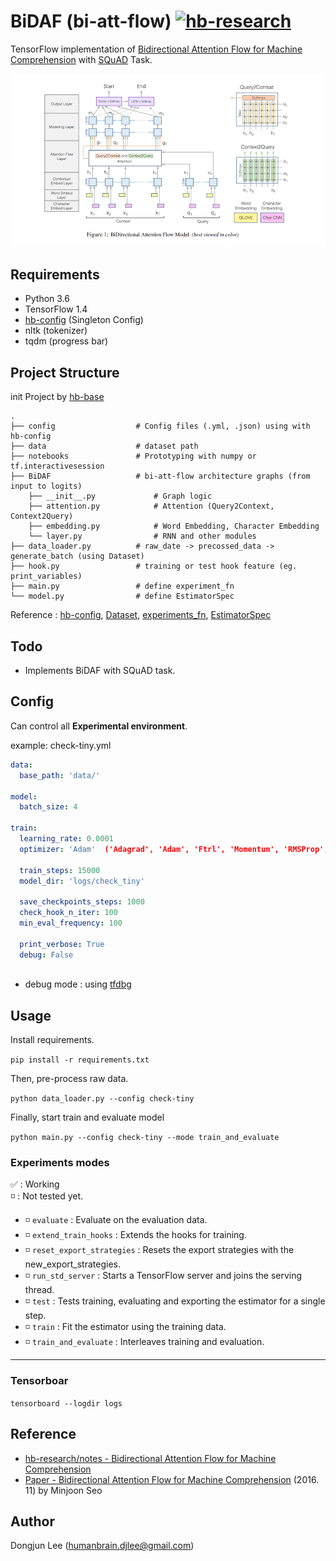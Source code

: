 # BiDAF (bi-att-flow) [![hb-research](https://img.shields.io/badge/hb--research-experiment-green.svg?style=flat&colorA=448C57&colorB=555555)](https://github.com/hb-research)

TensorFlow implementation of [Bidirectional Attention Flow for Machine Comprehension](https://arxiv.org/abs/1611.01603) with [SQuAD](https://rajpurkar.github.io/SQuAD-explorer/) Task.


![images](images/bi_att_flow_architecture.png)


## Requirements

- Python 3.6
- TensorFlow 1.4
- [hb-config](https://github.com/hb-research/hb-config) (Singleton Config)
- nltk (tokenizer)
- tqdm (progress bar)


## Project Structure

init Project by [hb-base](https://github.com/hb-research/hb-base)

    .
    ├── config                  # Config files (.yml, .json) using with hb-config
    ├── data                    # dataset path
    ├── notebooks               # Prototyping with numpy or tf.interactivesession
    ├── BiDAF                   # bi-att-flow architecture graphs (from input to logits)
        ├── __init__.py             # Graph logic
        ├── attention.py            # Attention (Query2Context, Context2Query)
        ├── embedding.py            # Word Embedding, Character Embedding
        └── layer.py                # RNN and other modules
    ├── data_loader.py          # raw_date -> precossed_data -> generate_batch (using Dataset)
    ├── hook.py                 # training or test hook feature (eg. print_variables)
    ├── main.py                 # define experiment_fn
    └── model.py                # define EstimatorSpec      

Reference : [hb-config](https://github.com/hb-research/hb-config), [Dataset](https://www.tensorflow.org/api_docs/python/tf/data/Dataset#from_generator), [experiments_fn](https://www.tensorflow.org/api_docs/python/tf/contrib/learn/Experiment), [EstimatorSpec](https://www.tensorflow.org/api_docs/python/tf/estimator/EstimatorSpec)

## Todo

- Implements BiDAF with SQuAD task.

## Config

Can control all **Experimental environment**.

example: check-tiny.yml

```yml
data:
  base_path: 'data/'

model:
  batch_size: 4

train:
  learning_rate: 0.0001
  optimizer: 'Adam'  ('Adagrad', 'Adam', 'Ftrl', 'Momentum', 'RMSProp', 'SGD')
  
  train_steps: 15000
  model_dir: 'logs/check_tiny'
  
  save_checkpoints_steps: 1000
  check_hook_n_iter: 100
  min_eval_frequency: 100
  
  print_verbose: True
  debug: False
  
```

* debug mode : using [tfdbg](https://www.tensorflow.org/programmers_guide/debugger)

## Usage

Install requirements.

```pip install -r requirements.txt```

Then, pre-process raw data.

```python data_loader.py --config check-tiny```

Finally, start train and evaluate model

```python main.py --config check-tiny --mode train_and_evaluate```


### Experiments modes

:white_check_mark: : Working  
:white_medium_small_square: : Not tested yet.


- :white_medium_small_square: `evaluate` : Evaluate on the evaluation data.
- :white_medium_small_square: `extend_train_hooks` :  Extends the hooks for training.
- :white_medium_small_square: `reset_export_strategies` : Resets the export strategies with the new_export_strategies.
- :white_medium_small_square: `run_std_server` : Starts a TensorFlow server and joins the serving thread.
- :white_medium_small_square: `test` : Tests training, evaluating and exporting the estimator for a single step.
- :white_medium_small_square: `train` : Fit the estimator using the training data.
- :white_medium_small_square: `train_and_evaluate` : Interleaves training and evaluation.

---

### Tensorboar

```tensorboard --logdir logs```


## Reference

- [hb-research/notes - Bidirectional Attention Flow for Machine Comprehension](https://hb-research.github.io/notes/notes/bi_att_flow.html)
- [Paper - Bidirectional Attention Flow for Machine Comprehension](https://arxiv.org/abs/1611.01603) (2016. 11) by Minjoon Seo

## Author

Dongjun Lee (humanbrain.djlee@gmail.com)
